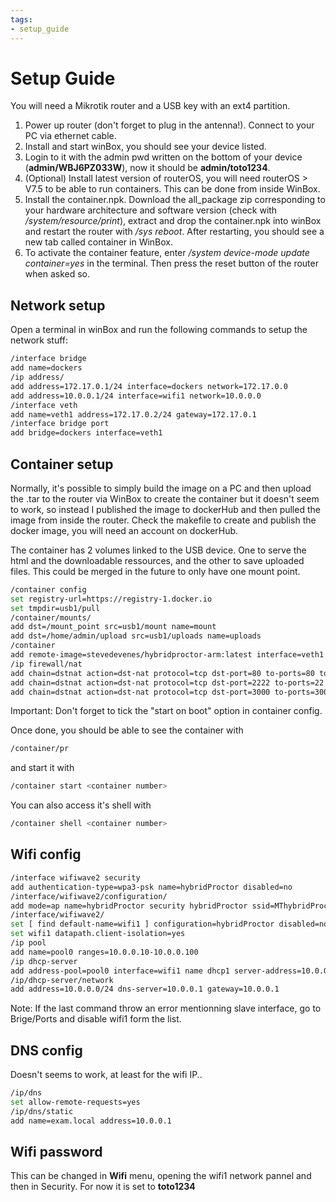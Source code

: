 ```yaml
---
tags:
- setup_guide
---
```


# Setup Guide

You will need a Mikrotik router and a USB key with an ext4 partition.

1. Power up router (don't forget to plug in the antenna!). Connect to your PC via ethernet cable.
2. Install and start winBox, you should see your device listed.
3. Login to it with the admin pwd written on the bottom of your device (**admin/WBJ6PZ033W**), now it should be **admin/toto1234**.
4. (Optional) Install latest version of routerOS, you will need routerOS > V7.5 to be able to run containers. This can be done from inside WinBox.
5. Install the container.npk. Download the all_package zip corresponding to your hardware architecture and software version (check with */system/resource/print*), extract and drop the container.npk into winBox and restart the router with */sys reboot*. After restarting, you should see a new tab called container in WinBox.
6. To activate the container feature, enter */system device-mode update container=yes* in the terminal. Then press the reset button of the router when asked so.

## Network setup
Open a terminal in winBox and run the following commands to setup the network stuff:
```bash
/interface bridge
add name=dockers
/ip address/
add address=172.17.0.1/24 interface=dockers network=172.17.0.0
add address=10.0.0.1/24 interface=wifi1 network=10.0.0.0
/interface veth
add name=veth1 address=172.17.0.2/24 gateway=172.17.0.1
/interface bridge port
add bridge=dockers interface=veth1
```

## Container setup
Normally, it's possible to simply build the image on a PC and then upload the .tar to the router via WinBox to create the container but it doesn't seem to work, so instead I published the image to dockerHub and then pulled the image from inside the router.
Check the makefile to create and publish the docker image, you will need an account on dockerHub.

The container has 2 volumes linked to the USB device. One to serve the html and the downloadable ressources, and the other to save uploaded files. This could be merged in the future to only have one mount point.

```bash
/container config
set registry-url=https://registry-1.docker.io
set tmpdir=usb1/pull
/container/mounts/
add dst=/mount_point src=usb1/mount name=mount
add dst=/home/admin/upload src=usb1/uploads name=uploads
/container
add remote-image=stevedevenes/hybridproctor-arm:latest interface=veth1 root-dir=usb1/hybridProctorContainer mounts=mount,uploads
/ip firewall/nat
add chain=dstnat action=dst-nat protocol=tcp dst-port=80 to-ports=80 to-addresses=172.17.0.2 # frontend
add chain=dstnat action=dst-nat protocol=tcp dst-port=2222 to-ports=22 to-addresses=172.17.0.2 # sftp to upload container
add chain=dstnat action=dst-nat protocol=tcp dst-port=3000 to-ports=3000 to-addresses=172.17.0.2 # upload route
```
Important: Don't forget to tick the "start on boot" option in container config.

Once done, you should be able to see the container with
```bash
/container/pr
```
and start it with 
```bash
/container start <container number>
```
You can also access it's shell with
```bash
/container shell <container number>
```

## Wifi config
```bash
/interface wifiwave2 security
add authentication-type=wpa3-psk name=hybridProctor disabled=no
/interface/wifiwave2/configuration/
add mode=ap name=hybridProctor security hybridProctor ssid=MThybridProctor
/interface/wifiwave2/
set [ find default-name=wifi1 ] configuration=hybridProctor disabled=no
set wifi1 datapath.client-isolation=yes
/ip pool
add name=pool0 ranges=10.0.0.10-10.0.0.100
/ip dhcp-server
add address-pool=pool0 interface=wifi1 name dhcp1 server-address=10.0.0.1
/ip/dhcp-server/network
add address=10.0.0.0/24 dns-server=10.0.0.1 gateway=10.0.0.1
```
Note: If the last command throw an error mentionning slave interface, go to Brige/Ports and disable wifi1 form the list.

## DNS config
Doesn't seems to work, at least for the wifi IP..
```bash
/ip/dns
set allow-remote-requests=yes
/ip/dns/static
add name=exam.local address=10.0.0.1
```

## Wifi password

This can be changed in **Wifi** menu, opening the wifi1 network pannel and then in Security.
For now it is set to **toto1234**